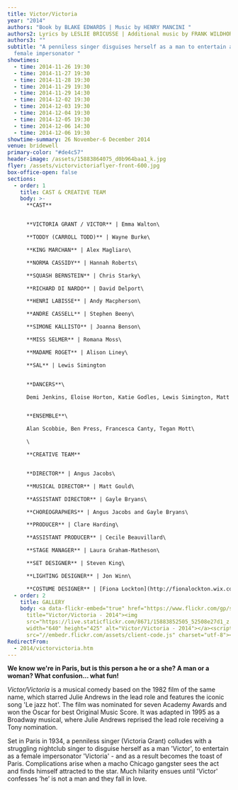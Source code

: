 ```yaml
---
title: Victor/Victoria
year: "2014"
authors: "Book by BLAKE EDWARDS | Music by HENRY MANCINI "
authors2: Lyrics by LESLIE BRICUSSE | Additional music by FRANK WILDHORN
authors3: ""
subtitle: "A penniless singer disguises herself as a man to entertain as a
  female impersonator "
showtimes:
  - time: 2014-11-26 19:30
  - time: 2014-11-27 19:30
  - time: 2014-11-28 19:30
  - time: 2014-11-29 19:30
  - time: 2014-11-29 14:30
  - time: 2014-12-02 19:30
  - time: 2014-12-03 19:30
  - time: 2014-12-04 19:30
  - time: 2014-12-05 19:30
  - time: 2014-12-06 14:30
  - time: 2014-12-06 19:30
showtime-summary: 26 November-6 December 2014
venue: bridewell
primary-color: "#de4c57"
header-image: /assets/15883864075_d0b964baa1_k.jpg
flyer: /assets/victorvictoriaflyer-front-600.jpg
box-office-open: false
sections:
  - order: 1
    title: CAST & CREATIVE TEAM
    body: >-
      **CAST**


      **VICTORIA GRANT / VICTOR** | Emma Walton\

      **TODDY (CARROLL TODD)** | Wayne Burke\

      **KING MARCHAN** | Alex Magliaro\

      **NORMA CASSIDY** | Hannah Roberts\

      **SQUASH BERNSTEIN** | Chris Starky\

      **RICHARD DI NARDO** | David Delport\

      **HENRI LABISSE** | Andy Macpherson\

      **ANDRE CASSELL** | Stephen Beeny\

      **SIMONE KALLISTO** | Joanna Benson\

      **MISS SELMER** | Romana Moss\

      **MADAME ROGET** | Alison Liney\

      **SAL** | Lewis Simington


      **DANCERS**\

      Demi Jenkins, Eloise Horton, Katie Godles, Lewis Simington, Matt Cameron, Tim Garrad


      **ENSEMBLE**\

      Alan Scobbie, Ben Press, Francesca Canty, Tegan Mott\

      \

      **CREATIVE TEAM**


      **DIRECTOR** | Angus Jacobs\

      **MUSICAL DIRECTOR** | Matt Gould\

      **ASSISTANT DIRECTOR** | Gayle Bryans\

      **CHOREOGRAPHERS** | Angus Jacobs and Gayle Bryans\

      **PRODUCER** | Clare Harding\

      **ASSISTANT PRODUCER** | Cecile Beauvillard\

      **STAGE MANAGER** | Laura Graham-Matheson\

      **SET DESIGNER** | Steven King\

      **LIGHTING DESIGNER** | Jon Winn\

      **COSTUME DESIGNER** | [Fiona Lockton](http://fionalockton.wix.com/costumedesign)
  - order: 2
    title: GALLERY
    body: <a data-flickr-embed="true" href="https://www.flickr.com/gp/sedos/o6L2n2"
      title="Victor/Victoria - 2014"><img
      src="https://live.staticflickr.com/8671/15883852505_52508e27d1_z.jpg"
      width="640" height="425" alt="Victor/Victoria - 2014"></a><script async
      src="//embedr.flickr.com/assets/client-code.js" charset="utf-8"></script>
RedirectFrom:
  - 2014/victorvictoria.htm
---
```

**We know we're in Paris, but is this person a he or a she? A man or a woman? What confusion... what fun!**

*Victor/Victoria* is a musical comedy based on the 1982 film of the same name, which starred Julie Andrews in the lead role and features the iconic song 'Le jazz hot'. The film was nominated for seven Academy Awards and won the Oscar for best Original Music Score. It was adapted in 1995 as a Broadway musical, where Julie Andrews reprised the lead role receiving a Tony nomination.

Set in Paris in 1934, a penniless singer (Victoria Grant) colludes with a struggling nightclub singer to disguise herself as a man 'Victor', to entertain as a female impersonator 'Victoria' - and as a result becomes the toast of Paris. Complications arise when a macho Chicago gangster sees the act and finds himself attracted to the star. Much hilarity ensues until 'Victor' confesses ‘he’ is not a man and they fall in love.
